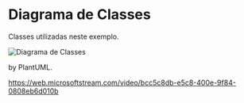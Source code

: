 # Diagrama de Classes
Classes utilizadas neste exemplo.

![Diagrama de Classes](https://github.com/dalton-reis/gcg-cg/blob/master/CG-N4/docs/diagrams/docs/umlClasses/Diagrama%20de%20Classes.svg)

by PlantUML.


https://web.microsoftstream.com/video/bcc5c8db-e5c8-400e-9f84-0808eb6d010b